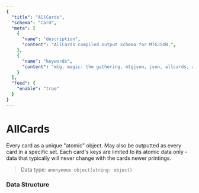 ```yaml
---
{
  "title": "AllCards",
  "schema": "Card",
  "meta": [
    {
      "name": "description",
      "content": "AllCards compiled output schema for MTGJSON.",
    },
    {
      "name": "keywords",
      "content": "mtg, magic: the gathering, mtgjson, json, allcards, all cards",
    }
  ],
  "feed": {
    "enable": "true"
  }
}
---
```


# AllCards

Every card as a unique "atomic" object. May also be outputted as every card in a specific set. Each card's keys are limited to its atomic data only - data that typically will never change with the cards newer printings.

> Data type: `anonymous object(string: object)`  

### Data Structure

<Documentation/>
